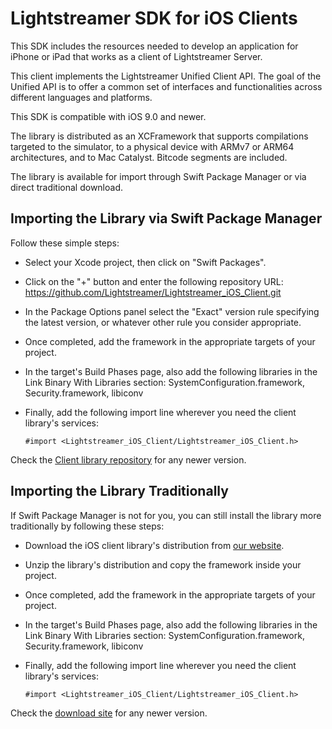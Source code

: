 # Lightstreamer SDK for iOS Clients

This SDK includes the resources needed to develop an application for iPhone or iPad that works as a client of Lightstreamer Server.

This client implements the Lightstreamer Unified Client API. The goal of the Unified API is to offer a common set of interfaces and functionalities across different languages and platforms.

This SDK is compatible with iOS 9.0 and newer.

The library is distributed as an XCFramework that supports compilations targeted to the simulator, to a physical device with ARMv7 or ARM64 architectures, and to Mac Catalyst. Bitcode segments are included.

The library is available for import through Swift Package Manager or via direct traditional download.

## Importing the Library via Swift Package Manager

Follow these simple steps:

* Select your Xcode project, then click on "Swift Packages".
* Click on the "+" button and enter the following repository URL: https://github.com/Lightstreamer/Lightstreamer_iOS_Client.git
* In the Package Options panel select the "Exact" version rule specifying the latest version, or whatever other rule you consider appropriate.
* Once completed, add the framework in the appropriate targets of your project.
* In the target's Build Phases page, also add the following libraries in the Link Binary With Libraries section:
  SystemConfiguration.framework, Security.framework, libiconv
* Finally, add the following import line wherever you need the client library's services:
    
  ```
  #import <Lightstreamer_iOS_Client/Lightstreamer_iOS_Client.h>
  ```

Check the [Client library repository](https://github.com/Lightstreamer/Lightstreamer_iOS_Client) for any newer version.

## Importing the Library Traditionally

If Swift Package Manager is not for you, you can still install the library more traditionally by following these steps:

* Download the iOS client library's distribution from [our website](https://www.lightstreamer.com/repo/cocoapods/ls-ios-client/4.3.0/ls-ios-client-4.3.0.zip).
* Unzip the library's distribution and copy the framework inside your project.
* Once completed, add the framework in the appropriate targets of your project.
* In the target's Build Phases page, also add the following libraries in the Link Binary With Libraries section:
  SystemConfiguration.framework, Security.framework, libiconv
* Finally, add the following import line wherever you need the client library's services:

  ```
  #import <Lightstreamer_iOS_Client/Lightstreamer_iOS_Client.h>
  ```

Check the [download site](https://www.lightstreamer.com/repo/cocoapods/ls-ios-client) for any newer version.
